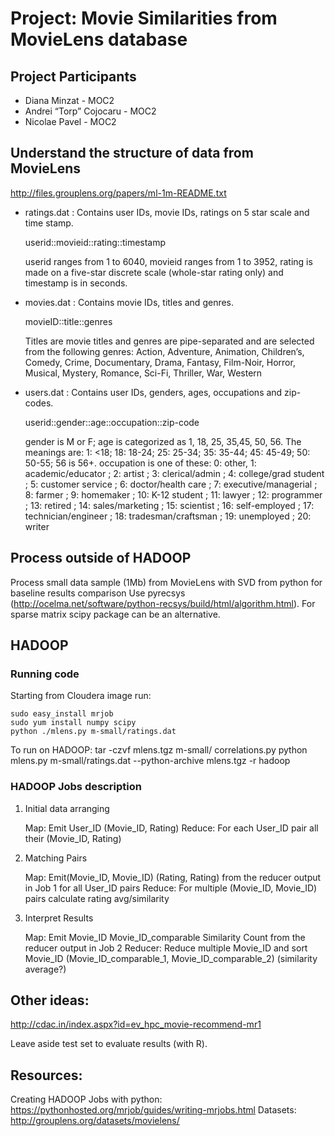 # Project: Movie Similarities from MovieLens database

## Project Participants
- Diana Minzat  - MOC2
- Andrei “Torp” Cojocaru - MOC2
- Nicolae Pavel - MOC2

## Understand the structure of data from MovieLens
<http://files.grouplens.org/papers/ml-1m-README.txt>
- ratings.dat : Contains user IDs, movie IDs, ratings on 5 star scale and time stamp.

    userid::movieid::rating::timestamp
  
    userid ranges from 1 to 6040, movieid ranges from 1 to 3952, rating is made on a five-star discrete scale (whole-star rating only) and timestamp is in seconds.

- movies.dat : Contains movie IDs, titles and genres.

     movieID::title::genres

    Titles are movie titles and genres are pipe-separated and are selected from the following genres: Action, Adventure, Animation, Children’s, Comedy, Crime, Documentary, Drama, Fantasy, Film-Noir, Horror, Musical, Mystery, Romance, Sci-Fi, Thriller, War, Western
- users.dat : Contains user IDs, genders, ages, occupations and zip-codes.

    userid::gender::age::occupation::zip-code

  gender is M or F; age is categorized as 1, 18, 25, 35,45, 50, 56. The meanings are: 1: <18; 18: 18-24; 25: 25-34; 35: 35-44; 45: 45-49; 50: 50-55; 56 is 56+.
  occupation is one of these: 0: other, 1: academic/educator ; 2: artist ; 3: clerical/admin ; 4: college/grad student ; 5: customer service ; 6: doctor/health care ; 7: executive/managerial ; 8: farmer ; 9: homemaker ; 10: K-12 student ; 11: lawyer ; 12: programmer ; 13: retired ; 14: sales/marketing ; 15: scientist ; 16: self-employed ; 17: technician/engineer ; 18: tradesman/craftsman ; 19: unemployed ; 20: writer







## Process outside of HADOOP
Process small data sample (1Mb) from MovieLens with SVD from python for baseline results comparison
Use pyrecsys (http://ocelma.net/software/python-recsys/build/html/algorithm.html). For sparse matrix scipy package can be an alternative.

## HADOOP
### Running code
Starting from Cloudera image run:

    sudo easy_install mrjob
    sudo yum install numpy scipy
    python ./mlens.py m-small/ratings.dat

To run on HADOOP:
    tar -czvf mlens.tgz m-small/ correlations.py
    python mlens.py m-small/ratings.dat --python-archive mlens.tgz -r hadoop


### HADOOP Jobs description
1. Initial data arranging

    Map: Emit  User_ID  (Movie_ID, Rating)
    Reduce: For each User_ID pair all their (Movie_ID, Rating)
2. Matching Pairs

    Map: Emit(Movie_ID, Movie_ID) (Rating, Rating) from the reducer output in Job 1 for all User_ID pairs
    Reduce: For multiple (Movie_ID, Movie_ID) pairs calculate rating avg/similarity

3. Interpret Results

    Map: Emit Movie_ID Movie_ID_comparable Similarity Count from the reducer output in Job 2
    Reducer: Reduce multiple Movie_ID and sort Movie_ID (Movie_ID_comparable_1, Movie_ID_comparable_2) (similarity average?)


## Other ideas: 
http://cdac.in/index.aspx?id=ev_hpc_movie-recommend-mr1

Leave aside test set to evaluate results (with R).

## Resources:
Creating HADOOP Jobs with python: https://pythonhosted.org/mrjob/guides/writing-mrjobs.html
Datasets:
http://grouplens.org/datasets/movielens/





